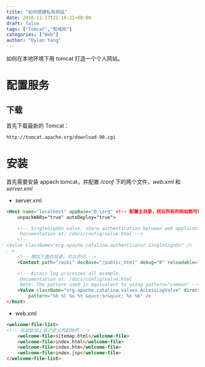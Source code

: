 ```yaml
---
title: "如何搭建私有网站"
date: 2016-11-17T22:10:21+08:00
draft: false
tags: ["Tomcat","局域网"]
categories: ["Web"]
author: "Dylan Yang"
---
```


如何在本地环境下用 tomcat 打造一个个人网站。
<!--more-->

# 配置服务

## 下载

首先下载最新的 Tomcat：

``` xml
http://tomcat.apache.org/download-90.cgi
```

# 安装

首先需要安装 appach tomcat，并配置 _/conf_ 下的两个文件，*web.xml* 和 *server.xml*

- server.xml

``` html
<Host name="localhost" appBase="D:\org" <!-- 配置主目录，然后所有的网站都可以放在此目录下-->
    unpackWARs="true" autoDeploy="true">

    <!-- SingleSignOn valve, share authentication between web applications
     Documentation at: /docs/config/valve.html -->
    <!--
<Valve className="org.apache.catalina.authenticator.SingleSignOn" />
-->
    <!-- 增加下面的目录，可以访问 -->
    <Context path="/wiki" docBase="/public_html" debug="0" reloadable="true" />

    <!-- Access log processes all example.
     Documentation at: /docs/config/valve.html
     Note: The pattern used is equivalent to using pattern="common" -->
    <Valve className="org.apache.catalina.valves.AccessLogValve" directory="logs" prefix="localhost_access_log." suffix=".txt"
        pattern="%h %l %u %t &quot;%r&quot; %s %b" />
</Host>
```

- web.xml

``` html
<welcome-file-list>
<!-- 在此处加上自己定义的起始页 -->
    <welcome-file>sitemap.html</welcome-file>
    <welcome-file>index.html</welcome-file>
    <welcome-file>index.htm</welcome-file>
    <welcome-file>index.jsp</welcome-file>
</welcome-file-list>
```
